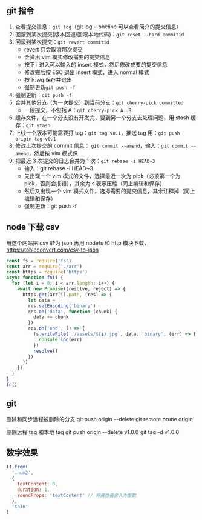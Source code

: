 ## git 指令

1.  查看提交信息：`git log`（git log --oneline 可以查看简介的提交信息）
2.  回滚到某次提交(版本回退/回滚本地代码)：`git reset --hard commitid`
3.  回滚到某次提交：`git revert commitid`
    - revert 只会取消那次提交
    - 会弹出 vim 模式修改需要的提交信息
    - 按下 i 进入可以输入的 insert 模式，然后修改成要的提交信息
    - 修改完后按 ESC 退出 insert 模式，进入 normal 模式
    - 按下:wq 保存并退出
    - 强制更新`git push -f`
4.  强制更新：`git push -f`
5.  合并其他分支（为一次提交）到当前分支：`git cherry-pick committed`
    - 一段提交，不包括 A：`git cherry-pick A..B`
6.  缓存文件，在一个分支没有开发完，要到另一个分支去处理问题，用 stash 缓存：`git stash`
7.  上线一个版本可能需要打 tag：`git tag v0.1`，推送 tag 用：`git push origin tag v0.1`
8.  修改上次提交的 commit 信息： `git commit --amend`，输入：`git commit --amend`，然后按 vim 模式保
9.  把最近 3 次提交的日志合并为 1 次：`git rebase -i HEAD~3`
    - 输入：git rebase -i HEAD~3
    - 先出现一个 vim 模式的文件，选择最近一次为 pick（必须第一个为 pick，否则会报错），其余为 s 表示压缩（同上编辑和保存）
    - 然后又出现一个 vim 模式文件，选择需要的提交信息，其余注释掉（同上编辑和保存）
    - 强制更新：git push -f

## node 下载 csv

用这个网站把 csv 转为 json,再用 nodefs 和 http 模块下载，https://tableconvert.com/csv-to-json

```js
const fs = require('fs')
const arr = require('./arr')
const https = require('https')
async function fn() {
  for (let i = 0; i < arr.length; i++) {
    await new Promise((resolve, reject) => {
      https.get(arr[i].path, (res) => {
        let data = ''
        res.setEncoding('binary')
        res.on('data', function (chunk) {
          data += chunk
        })
        res.on('end', () => {
          fs.writeFile(`./assets/${i}.jpg`, data, 'binary', (err) => {
            console.log(err)
          })
          resolve()
        })
      })
    })
  }
}
fn()
```

## git

删除和同步远程被删除的分支
git push origin --delete
git remote prune origin

删除远程 tag 和本地 tag
git push origin --delete v1.0.0
git tag -d v1.0.0

## 数字效果

```js
t1.from(
  '.num2',
  {
    textContent: 0,
    duration: 1,
    roundProps: 'textContent' // 将属性值舍入为整数
  },
  'spin'
)
```
